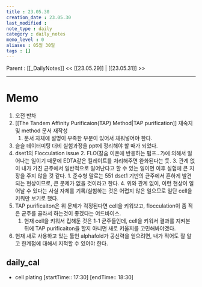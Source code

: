 ```yaml
---
title : 23.05.30
creation_date : 23.05.30
last_modified :
note_type : daily
category : daily_notes
memo_level : 0
aliases : 05월 30일
tags : []
---
```

Parent : [[_DailyNotes]]
<< [[23.05.29]] | [[23.05.31]] >>

---
# Memo

1. 오전 반차
2. [[The Tandem Affinity Purificaion(TAP) Method|TAP purification]] 재숙지 및 method  문서 재작성
	1. 문서 자체에 설명이 부족한 부분이 있어서 채워넣어야 한다.
3. 슬슬 데이터미팅 대비 실험과정을 ppt에 정리해야 할 때가 되었다.
4. dset1의 Flocculation issue
	2. FLO(칼슘 이온에 반응하는 펌프…?)에 의해서 일어나는 일이기 때문에 EDTA같은 킬레이트를 처리해주면 완화된다는 듯.
	3. 관계 없이 내가 가진 균주에서 일반적으로 일어난다고 할 수 있는 일이면 이후 실험에 큰 지장을 주지 않을 것 같다.
		1. 준수형 말로는 551 dset1 기반의 균주에서 흔하게 발견되는 현상이므로, 큰 문제가 없을 것이라고 한다.
	4. 위와 관계 없이, 이런 현상이 일어날 수 있다는 사실 자체를 기록/실험하는 것은 어렵지 않은 일으므로 일단 cell을 키워만 보기로 했다.
5. TAP purificaiton은 위 문제가 걱정된다면 cell을 키워보고, flocculation이 좀 적은 균주를 골라서 하는것이 좋겠다는 어드바이스.
	1. 현재 cell을 키워서 킵해둔 것은 1-1 균주들인데, cell을 키워서 결과를 지켜본 뒤에 TAP purificaiton을 할지 아니면 새로 키울지를 고민해봐야겠다.
6. 현재 새로 사용하고 있는 툴인 alphafold가 공신력을 얻으려면, 내가 적어도 잘 알고 한계점에 대해서 지적할 수 있어야 한다.

## daily_cal
-  cell plating [startTime:: 17:30]  [endTime:: 18:30]
